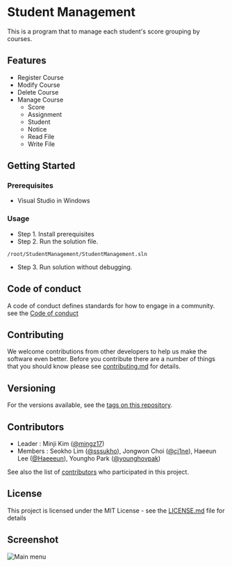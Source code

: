 # Student Management
This is a program that to manage each student's score grouping by courses.

## Features
* Register Course
* Modify Course
* Delete Course
* Manage Course
	* Score
	* Assignment
	* Student
	* Notice
	* Read File
	* Write File

## Getting Started
### Prerequisites

* Visual Studio in Windows

### Usage

* Step 1. Install prerequisites
* Step 2. Run the solution file.
```
/root/StudentManagement/StudentManagement.sln
```
* Step 3. Run solution without debugging. 

## Code of conduct
A code of conduct defines standards for how to engage in a community. see the [Code of conduct](CODE_OF_CONDUCT.md)

## Contributing

We welcome contributions from other developers to help us make the software even better. Before you contribute there are a number of things that you should know please see [contributing.md](contributing.md) for details.

## Versioning

For the versions available, see the [tags on this repository](https://github.com/mingz17/OpenSW_Team2_StudentManagement/tags). 

## Contributors

* Leader : Minji Kim ([@mingz17](https://github.com/mingz17))
* Members : Seokho Lim ([@sssukho](https://github.com/sssukho)), Jongwon Choi ([@cj1ne](https://github.com/cj1ne)), Haeeun Lee ([@Haeeeun](https://github.com/Haeeeun)), Youngho Park ([@younghovpak](https://github.com/younghovpak)) 

See also the list of [contributors](https://github.com/mingz17/OpenSW_Team2_StudentManagement/graphs/contributors) who participated in this project.

## License

This project is licensed under the MIT License - see the [LICENSE.md](LICENSE.md) file for details

## Screenshot
![Main menu](https://user-images.githubusercontent.com/26853043/40468864-a0a20b2c-5f69-11e8-8089-8addc2a0d50e.PNG)